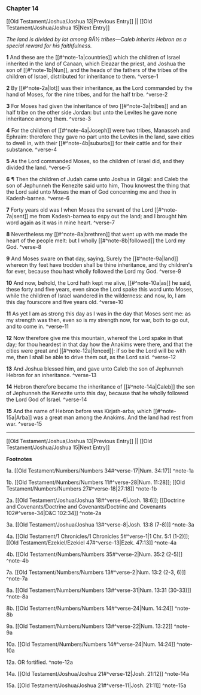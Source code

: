 ### Chapter 14

[[Old Testament/Joshua/Joshua 13|Previous Entry]]  ||  [[Old Testament/Joshua/Joshua 15|Next Entry]]

*The land is divided by lot among 9Â½ tribes—Caleb inherits Hebron as a special reward for his faithfulness.*

**1**  And these are the [[#^note-1a|countries]] which the children of Israel inherited in the land of Canaan, which Eleazar the priest, and Joshua the son of [[#^note-1b|Nun]], and the heads of the fathers of the tribes of the children of Israel, distributed for inheritance to them. ^verse-1

**2**  By [[#^note-2a|lot]] was their inheritance, as the Lord commanded by the hand of Moses, for the nine tribes, and for the half tribe. ^verse-2

**3**  For Moses had given the inheritance of two [[#^note-3a|tribes]] and an half tribe on the other side Jordan: but unto the Levites he gave none inheritance among them. ^verse-3

**4**  For the children of [[#^note-4a|Joseph]] were two tribes, Manasseh and Ephraim: therefore they gave no part unto the Levites in the land, save cities to dwell in, with their [[#^note-4b|suburbs]] for their cattle and for their substance. ^verse-4

**5**  As the Lord commanded Moses, so the children of Israel did, and they divided the land. ^verse-5

**6**  ¶ Then the children of Judah came unto Joshua in Gilgal: and Caleb the son of Jephunneh the Kenezite said unto him, Thou knowest the thing that the Lord said unto Moses the man of God concerning me and thee in Kadesh-barnea. ^verse-6

**7**  Forty years old was I when Moses the servant of the Lord [[#^note-7a|sent]] me from Kadesh-barnea to espy out the land; and I brought him word again as it was in mine heart. ^verse-7

**8**  Nevertheless my [[#^note-8a|brethren]] that went up with me made the heart of the people melt: but I wholly [[#^note-8b|followed]] the Lord my God. ^verse-8

**9**  And Moses sware on that day, saying, Surely the [[#^note-9a|land]] whereon thy feet have trodden shall be thine inheritance, and thy children's for ever, because thou hast wholly followed the Lord my God. ^verse-9

**10**  And now, behold, the Lord hath kept me alive, [[#^note-10a|as]] he said, these forty and five years, even since the Lord spake this word unto Moses, while the children of Israel wandered in the wilderness: and now, lo, I am this day fourscore and five years old. ^verse-10

**11**  As yet I am as strong this day as I was in the day that Moses sent me: as my strength was then, even so is my strength now, for war, both to go out, and to come in. ^verse-11

**12**  Now therefore give me this mountain, whereof the Lord spake in that day; for thou heardest in that day how the Anakims were there, and that the cities were great and [[#^note-12a|fenced]]: if so be the Lord will be with me, then I shall be able to drive them out, as the Lord said. ^verse-12

**13**  And Joshua blessed him, and gave unto Caleb the son of Jephunneh Hebron for an inheritance. ^verse-13

**14**  Hebron therefore became the inheritance of [[#^note-14a|Caleb]] the son of Jephunneh the Kenezite unto this day, because that he wholly followed the Lord God of Israel. ^verse-14

**15**  And the name of Hebron before was Kirjath-arba; which [[#^note-15a|Arba]] was a great man among the Anakims. And the land had rest from war. ^verse-15


---
[[Old Testament/Joshua/Joshua 13|Previous Entry]]  ||  [[Old Testament/Joshua/Joshua 15|Next Entry]]


**Footnotes**


1a. [[Old Testament/Numbers/Numbers 34#^verse-17|Num. 34:17]] ^note-1a

1b. [[Old Testament/Numbers/Numbers 11#^verse-28|Num. 11:28]]; [[Old Testament/Numbers/Numbers 27#^verse-18|27:18]] ^note-1b

2a. [[Old Testament/Joshua/Joshua 18#^verse-6|Josh. 18:6]]; [[Doctrine and Covenants/Doctrine and Covenants/Doctrine and Covenants 102#^verse-34|D&C 102:34]] ^note-2a

3a. [[Old Testament/Joshua/Joshua 13#^verse-8|Josh. 13:8 (7-8)]] ^note-3a

4a. [[Old Testament/1 Chronicles/1 Chronicles 5#^verse-1|1 Chr. 5:1 (1-2)]]; [[Old Testament/Ezekiel/Ezekiel 47#^verse-13|Ezek. 47:13]] ^note-4a

4b. [[Old Testament/Numbers/Numbers 35#^verse-2|Num. 35:2 (2-5)]] ^note-4b

7a. [[Old Testament/Numbers/Numbers 13#^verse-2|Num. 13:2 (2-3, 6)]] ^note-7a

8a. [[Old Testament/Numbers/Numbers 13#^verse-31|Num. 13:31 (30-33)]] ^note-8a

8b. [[Old Testament/Numbers/Numbers 14#^verse-24|Num. 14:24]] ^note-8b

9a. [[Old Testament/Numbers/Numbers 13#^verse-22|Num. 13:22]] ^note-9a

10a. [[Old Testament/Numbers/Numbers 14#^verse-24|Num. 14:24]] ^note-10a

12a. OR fortified. ^note-12a

14a. [[Old Testament/Joshua/Joshua 21#^verse-12|Josh. 21:12]] ^note-14a

15a. [[Old Testament/Joshua/Joshua 21#^verse-11|Josh. 21:11]] ^note-15a